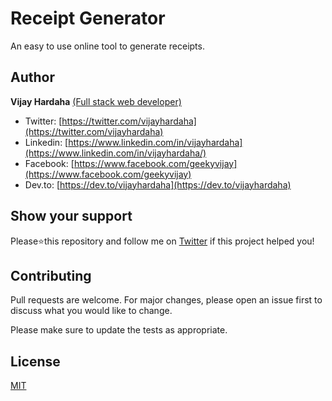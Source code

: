 # Receipt Generator

An easy to use online tool to generate receipts.

## Author

**Vijay Hardaha** [(Full stack web developer)](https://pph.me/vijayhardaha)

- Twitter: [https://twitter.com/vijayhardaha](https://twitter.com/vijayhardaha)
- Linkedin: [https://www.linkedin.com/in/vijayhardaha](https://www.linkedin.com/in/vijayhardaha/)
- Facebook: [https://www.facebook.com/geekyvijay](https://www.facebook.com/geekyvijay)
- Dev.to: [https://dev.to/vijayhardaha](https://dev.to/vijayhardaha)


## Show your support

Please⭐️this repository and follow me on [Twitter](https://twitter/vijayhardaha/) if this project helped you!

## Contributing
Pull requests are welcome. For major changes, please open an issue first to discuss what you would like to change.

Please make sure to update the tests as appropriate.

## License
[MIT](https://choosealicense.com/licenses/mit/)
